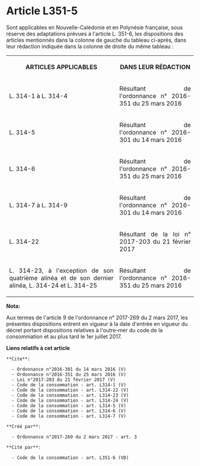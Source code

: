 # Article L351-5

Sont applicables en Nouvelle-Calédonie et en Polynésie française, sous réserve des adaptations prévues à l'article L. 351-6,
les dispositions des articles mentionnés dans la colonne de gauche du tableau ci-après, dans leur rédaction indiquée dans la
colonne de droite du même tableau : 

<table>
      <tbody>
        <tr>
          <th>

ARTICLES APPLICABLES 

</th>
          <th>

DANS LEUR RÉDACTION 

</th>
        </tr>
        <tr>
          <td align="justify">

L. 314-1 à L. 314-4 

</td>
          <td align="justify">

Résultant de l'ordonnance n° 2016-351 du 25 mars 2016 

</td>
        </tr>
        <tr>
          <td align="justify">

L. 314-5 

</td>
          <td align="justify">

Résultant de l'ordonnance n° 2016-301 du 14 mars 2016 

</td>
        </tr>
        <tr>
          <td align="justify">

L. 314-6 

</td>
          <td align="justify">

Résultant de l'ordonnance n° 2016-351 du 25 mars 2016 

</td>
        </tr>
        <tr>
          <td align="justify">

L. 314-7 à L. 314-9 

</td>
          <td align="justify">

Résultant de l'ordonnance n° 2016-301 du 14 mars 2016 

</td>
        </tr>
        <tr>
          <td align="justify">

L. 314-22 

</td>
          <td align="justify">

Résultant de la loi n° 2017-203 du 21 février 2017 

</td>
        </tr>
        <tr>
          <td align="justify">

L. 314-23, à l'exception de son quatrième alinéa et de son dernier alinéa, L. 314-24 et L. 314-25 

</td>
          <td align="justify">

Résultant de l'ordonnance n° 2016-351 du 25 mars 2016

</td>
        </tr>
      </tbody>
    </table>

**Nota:**

Aux termes de l'article 9 de l'ordonnance n° 2017-269 du 2 mars 2017,   les présentes dispositions entrent en vigueur à la
date d'entrée en   vigueur du décret portant dispositions relatives à l'outre-mer du code   de la consommation et au plus
tard le 1er juillet 2017.

**Liens relatifs à cet article**

	**Cite**:

	  - Ordonnance n°2016-301 du 14 mars 2016 (V)
	  - Ordonnance n°2016-351 du 25 mars 2016 (V)
	  - Loi n°2017-203 du 21 février 2017 (V)
	  - Code de la consommation - art. L314-1 (V)
	  - Code de la consommation - art. L314-22 (V)
	  - Code de la consommation - art. L314-23 (V)
	  - Code de la consommation - art. L314-24 (V)
	  - Code de la consommation - art. L314-5 (V)
	  - Code de la consommation - art. L314-6 (V)
	  - Code de la consommation - art. L314-7 (V)

	**Créé par**:

	  - Ordonnance n°2017-269 du 2 mars 2017 - art. 3

	**Cité par**:

	  - Code de la consommation - art. L351-6 (VD)
